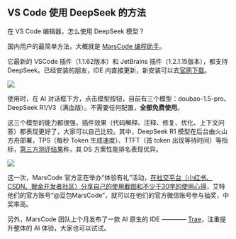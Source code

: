 ## VS Code 使用 DeepSeek 的方法

在 VS Code 编辑器，怎么使用 DeepSeek 模型？

国内用户的最简单方法，大概就是 [MarsCode 编程助手](https://zjsms.com/iPg5wXhX/)。

它最新的 VSCode 插件（1.1.62版本）和 JetBrains 插件（1.2.1.15版本），都支持 DeepSeek。已经安装的朋友，IDE 内直接更新，新安装可以去[官网下载](https://zjsms.com/iPg5wXhX/)。

![](https://cdn.beekka.com/blogimg/asset/202502/bg2025021906.webp)

使用时，在 AI 对话框下方，点击模型按钮，目前有三个模型：doubao-1.5-pro、DeepSeek R1/V3（满血版）。不需要任何配置，**全部免费使用**。

这三个模型的能力都很强，插件效果（代码解释、注释、修复、优化、上下文问答）都表现更好了，大家可以自己比较。其中，DeepSeek R1 模型在后台由火山方舟部署，TPS（每秒 Token 生成速度）、TTFT（首 token 出现等待时间）等指标，[第三方测评结果](https://mp.weixin.qq.com/s?__biz=Mzg5NTc0MjgwMw==&mid=2247514264&idx=1&sn=d3ffa53fce70b6dc148c4a6e9df3537a&scene=58&subscene=0)称，其 DS 方案性能排名表现优异。

![](https://cdn.beekka.com/blogimg/asset/202502/bg2025021907.webp)

这一次，MarsCode 官方正在举办“体验有礼”活动，<u>在社交平台（小红书、CSDN、掘金开发者社区）分享自己的使用截图和不少于30字的使用心得</u>，艾特他们的官方账号“@豆包MarsCode”，就可以在他们的官方微信账号参与抽奖，中奖率高。

另外，MarsCode 团队上个月发布了一款 AI 原生的 IDE ———— [Trae](https://sourl.cn/6P5AGW)，注重提升整体的 AI 体验，大家也可以试试。
